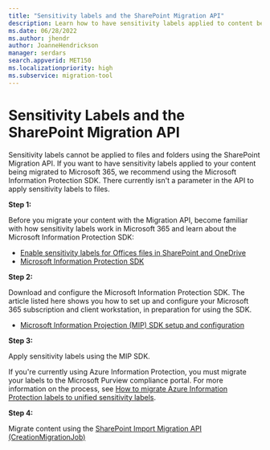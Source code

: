 ```yaml
---
title: "Sensitivity labels and the SharePoint Migration API"
description: Learn how to have sensitivity labels applied to content before migration with the SharePoint Migration API.
ms.date: 06/28/2022
ms.author: jhendr
author: JoanneHendrickson
manager: serdars
search.appverid: MET150
ms.localizationpriority: high
ms.subservice: migration-tool
---
```

# Sensitivity Labels and the SharePoint Migration API

Sensitivity labels cannot be applied to files and folders using the SharePoint Migration API.  If you want to have sensitivity labels applied to your content being migrated to Microsoft 365, we recommend using the Microsoft Information Protection SDK.  There currently isn't a parameter in the API to apply sensitivity labels to files.

**Step 1:**

Before you migrate your content with the Migration API, become familiar with how sensitivity labels work in Microsoft 365 and learn about the Microsoft Information Protection SDK:

- [Enable sensitivity labels for Offices files in SharePoint and OneDrive](/microsoft-365/compliance/sensitivity-labels-sharepoint-onedrive-files)
- [Microsoft Information Protection SDK](/information-protection/develop/overview)

**Step 2:**

Download and configure the Microsoft Information Protection SDK. The article listed here shows you how to set up and configure your Microsoft 365 subscription and client workstation, in preparation for using the SDK.

- [Microsoft Information Projection (MIP) SDK setup and configuration](/information-protection/develop/setup-configure-mip)

**Step 3:**

Apply sensitivity labels using the MIP SDK.

If you're currently using Azure Information Protection, you must migrate your labels to the Microsoft Purview compliance portal. For more information on the process, see [How to migrate Azure Information Protection labels to unified sensitivity labels](/azure/information-protection/configure-policy-migrate-labels).

**Step 4:**

Migrate content using the [SharePoint Import Migration API (CreationMigrationJob)](migration-api-overview.md)
